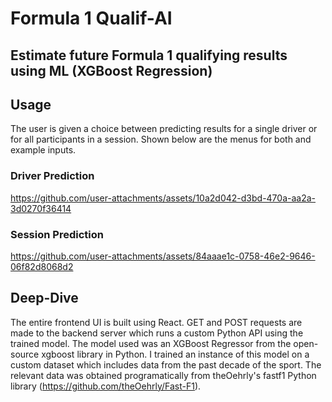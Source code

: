 # Formula 1 Qualif-AI

## Estimate future Formula 1 qualifying results using ML (XGBoost Regression)

## Usage

The user is given a choice between predicting results for a single driver or for all participants in a session. Shown below are the menus for both and example inputs. 

### Driver Prediction
https://github.com/user-attachments/assets/10a2d042-d3bd-470a-aa2a-3d0270f36414



### Session Prediction
https://github.com/user-attachments/assets/84aaae1c-0758-46e2-9646-06f82d8068d2



## Deep-Dive
The entire frontend UI is built using React. GET and POST requests are made to the backend server which runs a custom Python API using the trained model. The model used was an XGBoost Regressor from the open-source xgboost library in Python. I trained an instance of this model on a custom dataset which includes data from the past decade of the sport. 
The relevant data was obtained programatically from theOehrly's fastf1 Python library (https://github.com/theOehrly/Fast-F1). 
